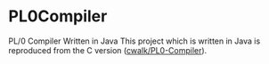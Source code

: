# PL0Compiler
PL/0 Compiler Written in Java
This project which is written in Java is reproduced from the C version ([cwalk/PL0-Compiler](https://github.com/cwalk/PL0-Compiler)). 
